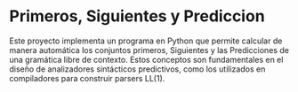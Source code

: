 # Primeros, Siguientes y Prediccion

Este proyecto implementa un programa en Python que permite calcular de manera automática los conjuntos primeros, Siguientes y las Predicciones de una gramática libre de contexto. Estos conceptos son fundamentales en el diseño de analizadores sintácticos predictivos, como los utilizados en compiladores para construir parsers LL(1).


